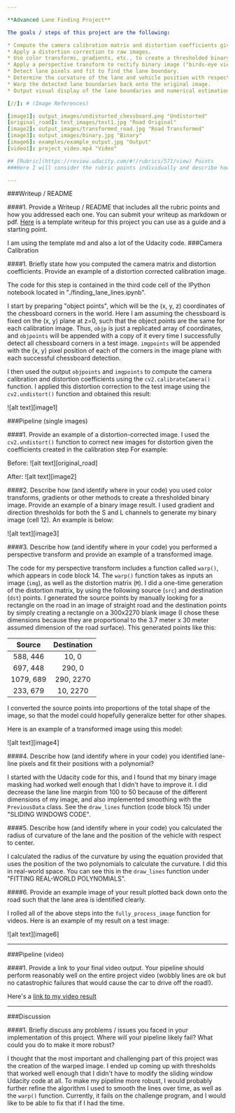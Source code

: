 ```yaml
---

**Advanced Lane Finding Project**

The goals / steps of this project are the following:

* Compute the camera calibration matrix and distortion coefficients given a set of chessboard images.
* Apply a distortion correction to raw images.
* Use color transforms, gradients, etc., to create a thresholded binary image.
* Apply a perspective transform to rectify binary image ("birds-eye view").
* Detect lane pixels and fit to find the lane boundary.
* Determine the curvature of the lane and vehicle position with respect to center.
* Warp the detected lane boundaries back onto the original image.
* Output visual display of the lane boundaries and numerical estimation of lane curvature and vehicle position.

[//]: # (Image References)

[image1]: output_images/undistorted_chessboard.png "Undistorted"
[original_road]: test_images/test1.jpg "Road Original"
[image2]: output_images/transformed_road.jpg "Road Transformed"
[image3]: output_images/binary.jpg "Binary"
[image6]: examples/example_output.jpg "Output"
[video1]: project_video.mp4 "Video"

## [Rubric](https://review.udacity.com/#!/rubrics/571/view) Points
###Here I will consider the rubric points individually and describe how I addressed each point in my implementation.  

---
```

###Writeup / README

####1. Provide a Writeup / README that includes all the rubric points and how you addressed each one.  You can submit your writeup as markdown or pdf.  [Here](https://github.com/udacity/CarND-Advanced-Lane-Lines/blob/master/writeup_template.md) is a template writeup for this project you can use as a guide and a starting point.  

I am using the template md and also a lot of the Udacity code.
###Camera Calibration

####1. Briefly state how you computed the camera matrix and distortion coefficients. Provide an example of a distortion corrected calibration image.

The code for this step is contained in the third code cell of the IPython 
notebook located in "./finding_lane_lines.ipynb".

I start by preparing "object points", which will be the (x, y, z) coordinates of the chessboard corners in the world. Here I am assuming the chessboard is fixed on the (x, y) plane at z=0, such that the object points are the same for each calibration image.  Thus, `objp` is just a replicated array of coordinates, and `objpoints` will be appended with a copy of it every time I successfully detect all chessboard corners in a test image.  `imgpoints` will be appended with the (x, y) pixel position of each of the corners in the image plane with each successful chessboard detection.  

I then used the output `objpoints` and `imgpoints` to compute the camera calibration and distortion coefficients using the `cv2.calibrateCamera()` function.  I applied this distortion correction to the test image using the `cv2.undistort()` function and obtained this result: 

![alt text][image1]

###Pipeline (single images)

####1. Provide an example of a distortion-corrected image.
I used the `cv2.undistort()` function to correct new images for 
distortion given the coefficients created in the calibration step For example:

Before:
![alt text][original_road]

After:
![alt text][image2]

####2. Describe how (and identify where in your code) you used color transforms, gradients or other methods to create a thresholded binary image.  Provide an example of a binary image result.
I used gradient and direction thresholds for both the S and L channels to 
generate my binary image (cell 12). An example is below:

![alt text][image3]

####3. Describe how (and identify where in your code) you performed a perspective transform and provide an example of a transformed image.

The code for my perspective transform includes a function called `warp()`, 
which appears in code block 14. The `warp()` function takes as inputs an 
image (`img`), as well as the distortion matrix (`M`). I did a one-time 
generation of the distortion matrix, by using the following source (`src`) 
and destination (`dst`) points. I generated the source points by manually 
looking for a rectangle on the road in an image of straight road and the 
destination points by simply creating a rectangle on a 300x2270 blank image 
(I chose these dimensions because they are proportional to the 3.7 meter x 30
 meter assumed dimension of the road surface). This generated points like this:


| Source        | Destination   | 
|:-------------:|:-------------:| 
| 588, 446      | 10, 0        | 
| 697, 448      | 290, 0      |
| 1079, 689     | 290, 2270      |
| 233, 679      | 10, 2270        |

I converted the source points into proportions of the total shape of the 
image, so that the model could hopefully generalize better for other shapes.

Here is an example of a transformed image using this model:

![alt text][image4]

####4. Describe how (and identify where in your code) you identified lane-line pixels and fit their positions with a polynomial?

I started with the Udacity code for this, and I found that my binary image 
masking had worked well enough that I didn't have to improve it. I did decrease
 the lane line margin from 100 to 50 because of the different dimensions of 
 my image, and also implemented smoothing with the `PreviousData` class. See the 
 `draw_lines` function (code block 15) under "SLIDING WINDOWS CODE".


####5. Describe how (and identify where in your code) you calculated the radius of curvature of the lane and the position of the vehicle with respect to center.

I calculated the radius of the curvature by using the equation provided that
 uses the position of the two polynomials to calculate the curvature. I did 
 this in real-world space. You can see this in the `draw_lines` function 
 under "FITTING REAL-WORLD POLYNOMIALS".

####6. Provide an example image of your result plotted back down onto the road such that the lane area is identified clearly.

I rolled all of the above steps into the `fully_process_image` function for 
videos.  Here is an example of my result on a test image:

![alt text][image6]

---

###Pipeline (video)

####1. Provide a link to your final video output.  Your pipeline should perform reasonably well on the entire project video (wobbly lines are ok but no catastrophic failures that would cause the car to drive off the road!).

Here's a [link to my video result](project_video_output.mp4)

---

###Discussion

####1. Briefly discuss any problems / issues you faced in your implementation of this project.  Where will your pipeline likely fail?  What could you do to make it more robust?

I thought that the most important and challenging part of this project was 
the creation of the warped image. I ended up coming up with thresholds that 
worked well enough that I didn't have to modify the sliding window Udacity 
code at all. To make my pipeline more robust, I would probably further 
refine the algorithm I used to smooth the lines over time, as well as the 
`warp()` function. Currently, it fails on the challenge program, and I would
 like to be able to fix that if I had the time.

